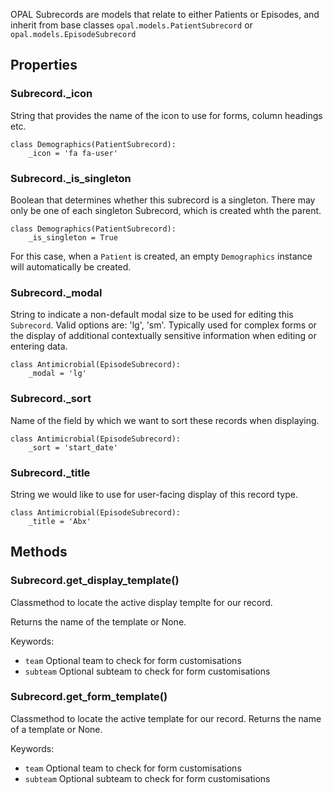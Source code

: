 OPAL Subrecords are models that relate to either Patients or Episodes, and inherit from
base classes `opal.models.PatientSubrecord` or `opal.models.EpisodeSubrecord`

## Properties

### Subrecord._icon

String that provides the name of the icon to use for forms, column headings etc.

    class Demographics(PatientSubrecord):
        _icon = 'fa fa-user'

### Subrecord._is_singleton

Boolean that determines whether this subrecord is a singleton.
There may only be one of each singleton Subrecord, which is created whth the parent.

    class Demographics(PatientSubrecord):
        _is_singleton = True

For this case, when a `Patient` is created, an empty `Demographics` instance will 
automatically be created.

### Subrecord._modal

String to indicate a non-default modal size to be used for editing this `Subrecord`.
Valid options are: 'lg', 'sm'. Typically used for complex forms or the display of
additional contextually sensitive information when editing or entering data.

    class Antimicrobial(EpisodeSubrecord):
        _modal = 'lg'

### Subrecord._sort

Name of the field by which we want to sort these records when displaying.

    class Antimicrobial(EpisodeSubrecord):
        _sort = 'start_date'

### Subrecord._title

String we would like to use for user-facing display of this record type.

    class Antimicrobial(EpisodeSubrecord):
        _title = 'Abx'


## Methods

### Subrecord.get_display_template()

Classmethod to locate the active display templte for our record.

Returns the name of the template or None.

Keywords:

* `team` Optional team to check for form customisations
* `subteam` Optional subteam to check for form customisations


### Subrecord.get_form_template()

Classmethod to locate the active template for our record. Returns the name of a template or None.

Keywords: 

* `team` Optional team to check for form customisations
* `subteam` Optional subteam to check for form customisations
